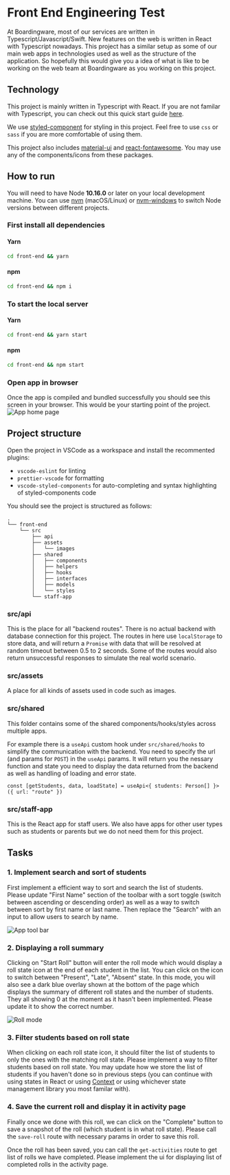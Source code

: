 # Front End Engineering Test
At Boardingware, most of our services are written in Typescript/Javascript/Swift. New features on the web is written in React with Typescript nowadays. This project has a similar setup as some of our main web apps in technologies used as well as the structure of the application. So hopefully this would give you a idea of what is like to be working on the web team at Boardingware as you working on this project.

## Technology
This project is mainly written in Typescript with React. If you are not  familar with Typescript, you can check out this quick start guide [here](https://www.typescriptlang.org/docs/handbook/typescript-in-5-minutes.html).

We use [styled-component](https://styled-components.com/docs/basics#getting-started) for styling in this project. Feel free to use `css` or `sass` if you are more comfortable of using them.

This project also includes [material-ui](https://material-ui.com/components/buttons/) and [react-fontawesome](https://fontawesome.com/how-to-use/on-the-web/using-with/react). You may use any of the components/icons from these packages.

## How to run
You will need to have Node **10.16.0** or later on your local development machine. You can use [nvm](https://github.com/creationix/nvm#installation) (macOS/Linux) or [nvm-windows](https://github.com/coreybutler/nvm-windows#node-version-manager-nvm-for-windows) to switch Node versions between different projects.

### First install all dependencies
#### Yarn
```sh
cd front-end && yarn
```

#### npm
```sh
cd front-end && npm i
```

### To start the local server
#### Yarn
```sh
cd front-end && yarn start
```

#### npm
```sh
cd front-end && npm start
```

### Open app in browser
Once the app is compiled and bundled successfully you should see this screen in your browser. This would be your starting point of the project.
![App home page](./../screenshots/01_app_home.png)

## Project structure
Open the project in VSCode as a workspace and install the recommented plugins:

- `vscode-eslint` for linting
- `prettier-vscode` for formatting
- `vscode-styled-components` for auto-completing and syntax highlighting of styled-components code

You should see the project is structured as follows:

```
.
└── front-end
    └── src
        ├── api
        ├── assets
        │   └── images
        ├── shared
        │   ├── components
        │   ├── helpers
        │   ├── hooks
        │   ├── interfaces
        │   ├── models
        │   └── styles
        └── staff-app
```

### src/api

This is the place for all "backend routes". There is no actual backend with database connection for this project. The routes in here use `localStorage` to store data, and will return a `Promise` with data that will be resolved at random timeout between 0.5 to 2 seconds. Some of the routes would also return unsuccessful responses to simulate the real world scenario.

### src/assets

A place for all kinds of assets used in code such as images.

### src/shared

This folder contains some of the shared components/hooks/styles across multiple apps.

For example there is a `useApi` custom hook under `src/shared/hooks` to simplify the communication with the backend. You need to specify the url (and params for `POST`) in the `useApi` params. It will return you the nessary function and state you need to display the data returned from the backend as well as handling of loading and error state.

```tsx
const [getStudents, data, loadState] = useApi<{ students: Person[] }>({ url: "route" })
```

### src/staff-app

This is the React app for staff users. We also have apps for other user types such as students or parents but we do not need them for this project.

## Tasks
### 1. Implement search and sort of students
First implement a efficient way to sort and search the list of students. Please update "First Name" section of the toolbar with a sort toggle (switch between ascending or descending order) as well as a way to switch between sort by first name or last name. Then replace the "Search" with an input to allow users to search by name.

![App tool bar](./../screenshots/02_toolbar.png)

### 2. Displaying a roll summary
Clicking on "Start Roll" button will enter the roll mode which would display a roll state icon at the end of each student in the list. You can click on the icon to switch between "Present", "Late", "Absent" state. In this mode, you will also see a dark blue overlay shown at the bottom of the page which displays the summary of different roll states and the number of students. They all showing 0 at the moment as it hasn't been implemented. Please update it to show the correct number.

![Roll mode](./../screenshots/03_roll_mode.png)
### 3. Filter students based on roll state
When clicking on each roll state icon, it should filter the list of students to only the ones with the matching roll state. Please implement a way to filter students based on roll state. You may update how we store the list of students if you haven't done so in previous steps (you can continue with using states in React or using [Context](https://reactjs.org/docs/context.html) or using whichever state management library you most familar with).

### 4. Save the current roll and display it in activity page
Finally once we done with this roll, we can click on the "Complete" button to save a snapshot of the roll (which student is in what roll state). Please call the `save-roll` route with necessary params in order to save this roll.

Once the roll has been saved, you can call the `get-activities` route to get list of rolls we have completed. Please implement the ui for displaying list of completed rolls in the activity page.
